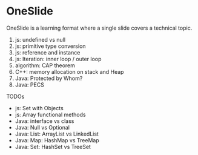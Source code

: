 # OneSlide
 
OneSlide is a learning format where a single slide covers a technical topic.

1. js: undefined vs null
2. js: primitive type conversion
3. js: reference and instance
4. js: Iteration: inner loop / outer loop
5. algorithm: CAP theorem
6. C++: memory allocation on stack and Heap
7. Java: Protected by Whom?
8. Java: PECS

TODOs
- js: Set with Objects
- js: Array functional methods
- Java: interface vs class
- Java: Null vs Optional
- Java: List: ArrayList vs LinkedList
- Java: Map: HashMap vs TreeMap
- Java: Set: HashSet vs TreeSet

